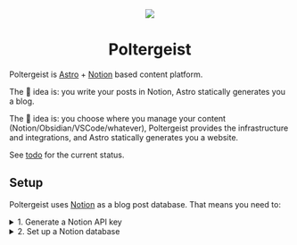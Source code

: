 <div align="center">
<img src="https://user-images.githubusercontent.com/44495184/221377941-7c48e06f-4ede-4608-a64b-77fa3146d019.png" />
</div>

<div align="center">
  <h1>Poltergeist</h1>
</div>

Poltergeist is [Astro](https://astro.build/) + [Notion](https://notion.so) based content platform.

The 🐒 idea is: you write your posts in Notion, Astro statically generates you a blog.

The 🦍 idea is: you choose where you manage your content (Notion/Obsidian/VSCode/whatever), Poltergeist provides the infrastructure and integrations, and Astro statically generates you a website.

See [todo](todo.md) for the current status.

## Setup

Poltergeist uses [Notion](https://notion.so) as a blog post database. That means you need to:

<details>

<summary>1. Generate a Notion API key</summary>

1. Go to [Notion API](https://www.notion.so/my-integrations).
2. Create a new integration. Copy the _Internal Integration Token_.
3. Store the token in your `.env` file as `NOTION_API_KEY`.

</details>

<details>

<summary>2. Set up a Notion database</summary>

1. Go to [Notion](https://notion.so).
2. Create a new database. [Here is an official Poltergeist Notion template](https://www.notion.so/6835243851354b718bc35935112b3a31?v=2431081712d542129a585466f7ba0da7&pvs=4) if you need it.
3. Add the following properties:
   - `Post` (title) - the title of the post. Should point to the post's page.
   - `Published` (checkbox) - indicates whether the post is published or not.
   - `Slug` (text) - the slug of the post.
   - `Title` - meta title of the post. If not set, the title from the `Post` property will be used.
   - `Description` - meta description of the post.

You can set different names for these properties in your `.env` file. See `.env.example`.

1. Click _Share_, and copy the database id. It's the part of the URL after `notion.so/` and before the first `?`.
2. Store the database id in your `.env` file as `NOTION_DATABASE_ID`.

</details>
  